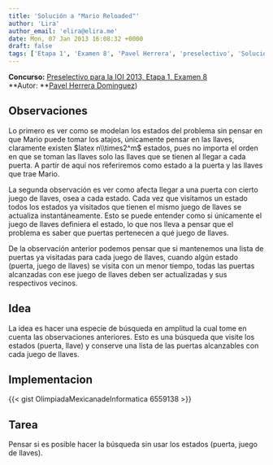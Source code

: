 ```yaml
---
title: 'Solución a "Mario Reloaded"'
author: 'Lira'
author_email: 'elira@elira.me'
date: Mon, 07 Jan 2013 16:08:32 +0000
draft: false
tags: ['Etapa 1', 'Examen 8', 'Pavel Herrera', 'preselectivo', 'Soluciones Preselectivo 2013']
---
```


**Concurso:** [Preselectivo para la IOI 2013, Etapa 1, Examen 8](https://omegaup.com/arena/IOI2013E1P8) **Autor: **[Pavel Herrera Dominguez](mailto:paspartu@gmail.com))

Observaciones
-------------

Lo primero es ver como se modelan los estados del problema sin pensar en que Mario puede tomar los atajos, únicamente pensar en las llaves, claramente existen $latex n\\times2^m$ estados, pues no importa el orden en que se toman las llaves solo las llaves que se tienen al llegar a cada puerta. A partir de aquí nos referiremos como estado a la puerta y las llaves que trae Mario.

La segunda observación es ver como afecta llegar a una puerta con cierto juego de llaves, osea a cada estado. Cada vez que visitamos un estado todos los estados ya visitados que tienen el mismo juego de llaves se actualiza instantáneamente. Esto se puede entender como si únicamente el juego de llaves definiera el estado, lo que nos lleva a pensar que el problema es saber que puertas pertenecen a qué juego de llaves.

De la observación anterior podemos pensar que si mantenemos una lista de puertas ya visitadas para cada juego de llaves, cuando algún estado (puerta, juego de llaves) se visita con un menor tiempo, todas las puertas alcanzadas con ese juego de llaves deben ser actualizadas y sus respectivos vecinos.

Idea
----

La idea es hacer una especie de búsqueda en amplitud la cual tome en cuenta las observaciones anteriores. Esto es una búsqueda que visite los estados (puerta, llave) y conserve una lista de las puertas alcanzables con cada juego de llaves.

Implementacion
--------------

{{< gist OlimpiadaMexicanadeInformatica 6559138 >}}

Tarea
-----

Pensar si es posible hacer la búsqueda sin usar los estados (puerta, juego de llaves).